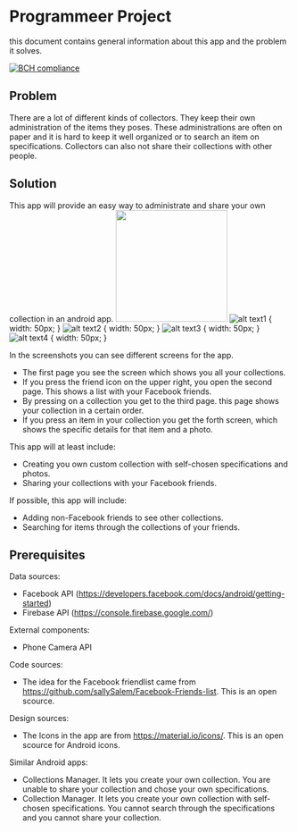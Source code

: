 # Programmeer Project
this document contains general information about this app and the problem it solves.

[![BCH compliance](https://bettercodehub.com/edge/badge/haantje0/Programmeer-Project?branch=master)](https://bettercodehub.com/)

## Problem
There are a lot of different kinds of collectors. They keep their own administration of the items they poses. These administrations are often on paper and it is hard to keep it well organized or to search an item on specifications. Collectors can also not share their collections with other people.

## Solution
This app will provide an easy way to administrate and share your own collection in an android app.
<img src="https://github.com/haantje0/Programmeer-Project/blob/master/doc/app%20sketch%201.jpeg" width="200"/>
![alt text1](https://github.com/haantje0/Programmeer-Project/blob/master/doc/app%20sketch%201.jpeg) { width: 50px; } ![alt text2](https://github.com/haantje0/Programmeer-Project/blob/master/doc/app%20sketch%202.jpeg) { width: 50px; } ![alt text3](https://github.com/haantje0/Programmeer-Project/blob/master/doc/app%20sketch%203.jpeg) { width: 50px; } ![alt text4](https://github.com/haantje0/Programmeer-Project/blob/master/doc/app%20sketch%204.jpeg) { width: 50px; }


In the screenshots you can see different screens for the app. 
- The first page you see the screen which shows you all your collections.
- If you press the friend icon on the upper right, you open the second page. This shows a list with your Facebook friends.
- By pressing on a collection you get to the third page. this page shows your collection in a certain order.
- If you press an item in your collection you get the forth screen, which shows the specific details for that item and a photo.

This app will at least include:
-	Creating you own custom collection with self-chosen specifications and photos.
-	Sharing your collections with your Facebook friends.

If possible, this app will include:
-	Adding non-Facebook friends to see other collections.
-	Searching for items through the collections of your friends.

## Prerequisites
Data sources:
- Facebook API (https://developers.facebook.com/docs/android/getting-started)
- Firebase API (https://console.firebase.google.com/)

External components:
- Phone Camera API

Code sources:
- The idea for the Facebook friendlist came from https://github.com/sallySalem/Facebook-Friends-list. This is an open scource.

Design sources:
- The Icons in the app are from https://material.io/icons/. This is an open scource for Android icons.

Similar Android apps:
- Collections Manager. It lets you create your own collection. You are unable to share your collection and chose your own specifications.
- Collection Manager. It lets you create your own collection with self-chosen specifications. You cannot search through the specifications and you cannot share your collection.
